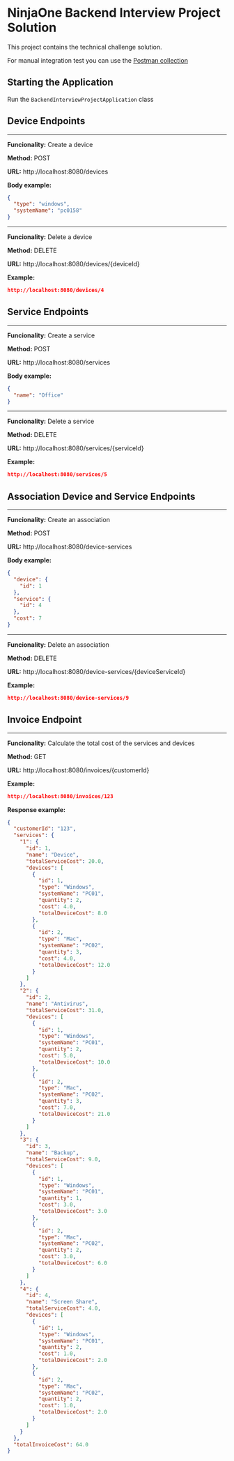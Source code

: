 # NinjaOne Backend Interview Project Solution

This project contains the technical challenge solution.

For manual integration test you can use the 
[Postman collection](RMM.postman_collection.json)


## Starting the Application

Run the `BackendInterviewProjectApplication` class

## Device Endpoints

---
**Funcionality:** Create a device

**Method:** POST

**URL:** http://localhost:8080/devices

**Body example:**

```json
{
  "type": "windows",
  "systemName": "pc0158"
}
```
---
**Funcionality:** Delete a device

**Method:** DELETE

**URL:** http://localhost:8080/devices/{deviceId}

**Example:**

```json
http://localhost:8080/devices/4
```


## Service Endpoints

---
**Funcionality:** Create a service

**Method:** POST

**URL:** http://localhost:8080/services

**Body example:**

```json
{
  "name": "Office"
}
```
---
**Funcionality:** Delete a service

**Method:** DELETE

**URL:** http://localhost:8080/services/{serviceId}

**Example:**

```json
http://localhost:8080/services/5
```

## Association Device and Service Endpoints

---
**Funcionality:** Create an association 

**Method:** POST

**URL:** http://localhost:8080/device-services

**Body example:**

```json
{
  "device": {
    "id": 1
  },
  "service": {
    "id": 4
  },
  "cost": 7
}
```
---
**Funcionality:** Delete an association

**Method:** DELETE

**URL:** http://localhost:8080/device-services/{deviceServiceId}

**Example:**

```json
http://localhost:8080/device-services/9
```

## Invoice Endpoint

---
**Funcionality:** Calculate the total cost of the services and devices

**Method:** GET

**URL:** http://localhost:8080/invoices/{customerId}

**Example:**

```json
http://localhost:8080/invoices/123
```
**Response example:**

```json
{
  "customerId": "123",
  "services": {
    "1": {
      "id": 1,
      "name": "Device",
      "totalServiceCost": 20.0,
      "devices": [
        {
          "id": 1,
          "type": "Windows",
          "systemName": "PC01",
          "quantity": 2,
          "cost": 4.0,
          "totalDeviceCost": 8.0
        },
        {
          "id": 2,
          "type": "Mac",
          "systemName": "PC02",
          "quantity": 3,
          "cost": 4.0,
          "totalDeviceCost": 12.0
        }
      ]
    },
    "2": {
      "id": 2,
      "name": "Antivirus",
      "totalServiceCost": 31.0,
      "devices": [
        {
          "id": 1,
          "type": "Windows",
          "systemName": "PC01",
          "quantity": 2,
          "cost": 5.0,
          "totalDeviceCost": 10.0
        },
        {
          "id": 2,
          "type": "Mac",
          "systemName": "PC02",
          "quantity": 3,
          "cost": 7.0,
          "totalDeviceCost": 21.0
        }
      ]
    },
    "3": {
      "id": 3,
      "name": "Backup",
      "totalServiceCost": 9.0,
      "devices": [
        {
          "id": 1,
          "type": "Windows",
          "systemName": "PC01",
          "quantity": 1,
          "cost": 3.0,
          "totalDeviceCost": 3.0
        },
        {
          "id": 2,
          "type": "Mac",
          "systemName": "PC02",
          "quantity": 2,
          "cost": 3.0,
          "totalDeviceCost": 6.0
        }
      ]
    },
    "4": {
      "id": 4,
      "name": "Screen Share",
      "totalServiceCost": 4.0,
      "devices": [
        {
          "id": 1,
          "type": "Windows",
          "systemName": "PC01",
          "quantity": 2,
          "cost": 1.0,
          "totalDeviceCost": 2.0
        },
        {
          "id": 2,
          "type": "Mac",
          "systemName": "PC02",
          "quantity": 2,
          "cost": 1.0,
          "totalDeviceCost": 2.0
        }
      ]
    }
  },
  "totalInvoiceCost": 64.0
}
```
